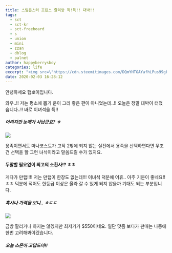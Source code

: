 ```yaml
---
title: 스팀몬스터 프린스 줄리앙 득!득!! 대박!!
tags:
  - sct
  - sct-kr
  - sct-freeboard
  - s
  - union
  - mini
  - zzan
  - dblog
  - palnet
author: happyberrysboy
categories: life
excerpt: "<img src=\"https://cdn.steemitimages.com/DQmYHTGAYafhLPus99gFFWwuXHQybEZ3R36Lkakf32twLKv/image.png\" />\r\n안녕하세요 햅뽀이입니다.  와우..!! 저는 평소에 뽑기 운이 그리 좋은 편이 아니었는데..!! 오늘은 정말 대박이 터졌습니다..!! 바로 이녀석을 득!!  ##### 어리지만 눈매가 사납군요? ㅎ   용족이면서도 마나코스트가 고작 2밖에 되지 않는 실전에서 용족을 선택하면다면 무조건 선택을 할 그런 녀석이라고 말씀드릴 수가 있지요.  #### 두말할 필요....."
date: 2020-02-03 16:28:12
---
```


안녕하세요 햅뽀이입니다.

와우..!! 저는 평소에 뽑기 운이 그리 좋은 편이 아니었는데..!! 오늘은 정말 대박이 터졌습니다..!! 바로 이녀석을 득!!

##### 어리지만 눈매가 사납군요? ㅎ
![](https://cdn.steemitimages.com/DQmYHTGAYafhLPus99gFFWwuXHQybEZ3R36Lkakf32twLKv/image.png)

용족이면서도 마나코스트가 고작 2밖에 되지 않는 실전에서 용족을 선택하면다면 무조건 선택을 할 그런 녀석이라고 말씀드릴 수가 있지요.

#### 두말할 필요없이 최고의 소환사!? ㅎㅎ

게다가 만랩!!!!
저는 만랩이 한장도 없는데!!! 이녀석 덕분에 어휴.. 아주 기분이 좋네요!! ㅎㅎ
덕분에 적어도 한등급 이상은 올라 갈 수 있게 되지 않을까 기대도 되는 부분입니다.

##### 혹시나 가격을 보니.. ㅎㄷㄷ
![](https://cdn.steemitimages.com/DQmQTayJ642EKJUEGVovMeFLapgHZ13BvSU4DWDHAN6Uiwm/image.png)

금방 팔리거나 하지는 않겠지만 최저가가 $550이네요.
일단 맛좀 보다가 판매는 나중에 한번 고려해봐야겠습니다.

##### 오늘 스몬아 고맙드아!!